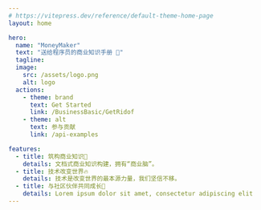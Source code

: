 ```yaml
---
# https://vitepress.dev/reference/default-theme-home-page
layout: home

hero:
  name: "MoneyMaker"
  text: "送给程序员的商业知识手册 🍻"
  tagline: 
  image:
    src: /assets/logo.png
    alt: logo
  actions:
    - theme: brand
      text: Get Started
      link: /BusinessBasic/GetRidof
    - theme: alt
      text: 参与贡献
      link: /api-examples

features:
  - title: 筑构商业知识🧠
    details: 文档式商业知识构建，拥有“商业脑”。
  - title: 技术改变世界🔥
    details: 技术是改变世界的最本源力量，我们坚信不移。
  - title: 与社区伙伴共同成长🚀
    details: Lorem ipsum dolor sit amet, consectetur adipiscing elit
---
```



